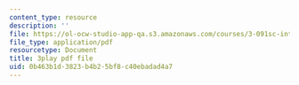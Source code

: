 ```yaml
---
content_type: resource
description: ''
file: https://ol-ocw-studio-app-qa.s3.amazonaws.com/courses/3-091sc-introduction-to-solid-state-chemistry-fall-2010/0b463b1d3823b4b25bf8c40ebadad4a7_LHRZLeQ2aaM.pdf
file_type: application/pdf
resourcetype: Document
title: 3play pdf file
uid: 0b463b1d-3823-b4b2-5bf8-c40ebadad4a7
---
```

